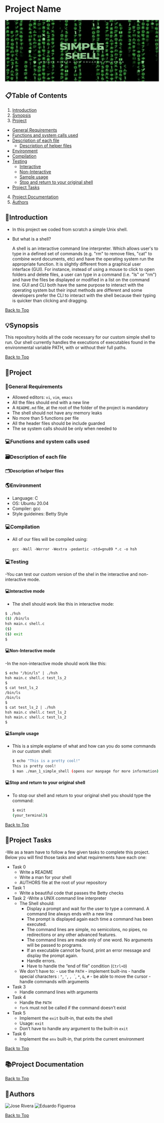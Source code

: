 # **Project Name**
<p align="center">
  <img src="SimpleShellBanner.gif" width="650" height="200">
</p>

## **📋Table of Contents**
1. [Introduction](#introduction)
2. [Synopsis](#synopsis)
3. [Project](#Project)
  - [General Requirements](#general-requirements)
  - [Functions and system calls used](#functions-and-system-calls-used)
  - [Description of each file](#description-of-each-file)
    - [Description of helper files](#description-of-helper-files)
  - [Environment](#environment)
  - [Compilation](#compilation)
  - [Testing](#testing)
    - [Interactive](#interactive-mode)
    - [Non-Interactive](#non-interactive-mode)
    - [Sample usage](#sample-usage)
    - [Stop and return to your original shell](#stop-and-return-to-your-original-shell)
  - [Project Tasks](#project-tasks)
4. [Project Documentation](#project-documentation)
5. [Authors](#authors)

## **📜Introduction**
 * In this project we coded from scratch a simple Unix shell.
  
  * But what is a shell?
    
    A shell is an interactive command line interpreter. Which allows user's to type in a defined set of commands (e.g. "rm" to remove files, "cat" to combine word documents, etc) and have the operating system run the appropriate function. It is slightly different from a graphical user interface (GUI). For instance, instead of using a mouse to click to open folders and delete files, a user can type in a command (i.e. "ls" or "rm") and have the files be displayed or modified in a list on the command line. GUI and CLI both have the same purpose to interact with the operating system but their input methods are different and some developers prefer the CLI to interact with the shell because their typing is quicker than clicking and dragging.
    
[Back to Top](#project-name)
    
## **💡Synopsis**

  This repository holds all the code necessary for our custom simple shell to run. Our shell currently handles the executions of executables found in the environmental variable PATH, with or without their full paths.
  
[Back to Top](#project-name)
  
## **💽Project**

### **📑General Requirements**
  
  - Allowed editors: `vi`, `vim`, `emacs`
  - All the files should end with a new line
  - A `README.md` file, at the root of the folder of the project is mandatory
  - The shell should not have any memory leaks
  - No more than 5 functions per file
  - All the header files should be include guarded
  - The se system calls should be only when needed to

### **💻Functions and system calls used**

  
### **🗃Description of each file**


#### **🗂Description of helper files**


### **🌎Environment**
  - Language: C
  - OS: Ubuntu 20.04
  - Compiler: gcc
  - Style guideines: Betty Style

### **💻Compilation**
  - All of our files will be compiled using:

    `gcc -Wall -Werror -Wextra -pedantic -std=gnu89 *.c -o hsh`
    
  
### **💻Testing**
  
   -You can test our custom version of the shel in the interactive and non-interactive mode.
    
#### **💻Interactive mode**

  - The shell should work like this in interactive mode:
    
  ```bash
  $ ./hsh
  ($) /bin/ls
  hsh main.c shell.c
  ($)
  ($) exit
  $
  ```
    
#### **💻Non-Interactive mode**

  -In the non-interactive mode should work like this:
  
      
    $ echo "/bin/ls" | ./hsh
    hsh main.c shell.c test_ls_2
    $
    $ cat test_ls_2
    /bin/ls
    /bin/ls
    $
    $ cat test_ls_2 | ./hsh
    hsh main.c shell.c test_ls_2
    hsh main.c shell.c test_ls_2
    $
    

#### **💻Sample usage**

  - This is a simple explame of what and how can you do some commands in our custom shell:
    
    ```bash
    $ echo "This is a pretty cool!"
    This is pretty cool!
    $ man ./man_1_simple_shell (opens our manpage for more information)
    ```

#### **💻Stop and return to your original shell**

  - To stop our shell and return to your original shell you should type the command:
    
    ```bash
    $ exit
    (your_terminal)$
    ```
    
[Back to Top](#project-name)
  
    
## 📝Project Tasks

-We as a team have to follow a few given tasks to complete this project. Below you will find those tasks and what requirements have each one:

  - Task 0
    - Write a README
    - Write a man for your shell
    - AUTHORS file at the root of your repository
  - Task 1
    - Write a beautiful code that passes the Betty checks
  - Task 2
    -Write a UNIX command line interpreter
      - The Shell should:
        - Display a prompt and wait for the user to type a command. A command line always ends with a new line
        - The prompt is displayed again each time a command has been executed.
        - The command lines are simple, no semicolons, no pipes, no redirections or any other advanced features.
        - The command lines are made only of one word. No arguments will be passed to programs.
        - If an executable cannot be found, print an error message and display the prompt again.
        - Handle errors.
        - Have to handle the “end of file” condition (`Ctrl+D`)
       - We don't have to:
        - use the `PATH`
        - implement built-ins
        - handle special characters : `"`, `'`, `, `\`, `*`, `&`, `#`
        - be able to move the cursor
        - handle commands with arguments
  - Task 3
    - Handle command lines with arguments
  - Task 4 
    - Handle the `PATH`
    - `fork` must not be called if the command doesn’t exist
  - Task 5 
    - Implement the `exit` built-in, that exits the shell
    - Usage: `exit`
    - Don’t have to handle any argument to the built-in `exit`
  - Task 6
    - Implement the `env` built-in, that prints the current environment

[Back to Top](#project-name)



## **📚Project Documentation**

[Back to Top](#project-name)

## 🤝Authors
![Jose Rivera](https://github.com/jGohan-cpu)
![Eduardo Figueroa](https://github.com/semaed)

[Back to Top](#project-name)
